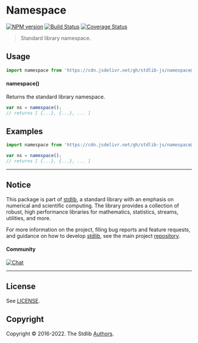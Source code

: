 <!--

@license Apache-2.0

Copyright (c) 2018 The Stdlib Authors.

Licensed under the Apache License, Version 2.0 (the "License");
you may not use this file except in compliance with the License.
You may obtain a copy of the License at

   http://www.apache.org/licenses/LICENSE-2.0

Unless required by applicable law or agreed to in writing, software
distributed under the License is distributed on an "AS IS" BASIS,
WITHOUT WARRANTIES OR CONDITIONS OF ANY KIND, either express or implied.
See the License for the specific language governing permissions and
limitations under the License.

-->

# Namespace

[![NPM version][npm-image]][npm-url] [![Build Status][test-image]][test-url] [![Coverage Status][coverage-image]][coverage-url] <!-- [![dependencies][dependencies-image]][dependencies-url] -->

> Standard library namespace.



<section class="usage">

## Usage

```javascript
import namespace from 'https://cdn.jsdelivr.net/gh/stdlib-js/namespace@deno/mod.js';
```

#### namespace()

Returns the standard library namespace.

```javascript
var ns = namespace();
// returns [ {...}, {...}, ... ]
```

</section>

<!-- /.usage -->

<section class="examples">

## Examples

<!-- TODO: better example. Possibly adding to global namespace as was done in previous example. Can see REPL context generation for inspiration. -->

<!-- eslint no-undef: "error" -->

```javascript
import namespace from 'https://cdn.jsdelivr.net/gh/stdlib-js/namespace@deno/mod.js';

var ns = namespace();
// returns [ {...}, {...}, ... ]
```

</section>

<!-- /.examples -->

<!-- Section for describing a command-line interface. -->



<!-- Section for related `stdlib` packages. Do not manually edit this section, as it is automatically populated. -->

<section class="related">

</section>

<!-- /.related -->

<!-- Section for all links. Make sure to keep an empty line after the `section` element and another before the `/section` close. -->


<section class="main-repo" >

* * *

## Notice

This package is part of [stdlib][stdlib], a standard library with an emphasis on numerical and scientific computing. The library provides a collection of robust, high performance libraries for mathematics, statistics, streams, utilities, and more.

For more information on the project, filing bug reports and feature requests, and guidance on how to develop [stdlib][stdlib], see the main project [repository][stdlib].

#### Community

[![Chat][chat-image]][chat-url]

---

## License

See [LICENSE][stdlib-license].


## Copyright

Copyright &copy; 2016-2022. The Stdlib [Authors][stdlib-authors].

</section>

<!-- /.stdlib -->

<!-- Section for all links. Make sure to keep an empty line after the `section` element and another before the `/section` close. -->

<section class="links">

[npm-image]: http://img.shields.io/npm/v/@stdlib/namespace.svg
[npm-url]: https://npmjs.org/package/@stdlib/namespace

[test-image]: https://github.com/stdlib-js/namespace/actions/workflows/test.yml/badge.svg?branch=main
[test-url]: https://github.com/stdlib-js/namespace/actions/workflows/test.yml?query=branch:main

[coverage-image]: https://img.shields.io/codecov/c/github/stdlib-js/namespace/main.svg
[coverage-url]: https://codecov.io/github/stdlib-js/namespace?branch=main

<!--

[dependencies-image]: https://img.shields.io/david/stdlib-js/namespace.svg
[dependencies-url]: https://david-dm.org/stdlib-js/namespace/main

-->

[chat-image]: https://img.shields.io/gitter/room/stdlib-js/stdlib.svg
[chat-url]: https://gitter.im/stdlib-js/stdlib/

[stdlib]: https://github.com/stdlib-js/stdlib

[stdlib-authors]: https://github.com/stdlib-js/stdlib/graphs/contributors

[umd]: https://github.com/umdjs/umd
[es-module]: https://developer.mozilla.org/en-US/docs/Web/JavaScript/Guide/Modules

[deno-url]: https://github.com/stdlib-js/namespace/tree/deno
[umd-url]: https://github.com/stdlib-js/namespace/tree/umd
[esm-url]: https://github.com/stdlib-js/namespace/tree/esm
[branches-url]: https://github.com/stdlib-js/namespace/blob/main/branches.md

[stdlib-license]: https://raw.githubusercontent.com/stdlib-js/namespace/main/LICENSE

[csv]: https://tools.ietf.org/html/rfc4180

[json]: http://www.json.org/

[ndjson]: http://specs.frictionlessdata.io/ndjson/

</section>

<!-- /.links -->
